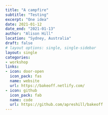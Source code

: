 ```yaml
---
title: "A campfire"
subtitle: "Testing"
excerpt: "One idea"
date: 2021-01-12
date_end: "2021-01-13"
author: "Alison Hill"
location: "Sydney, Australia"
draft: false
# layout options: single, single-sidebar
layout: single
categories:
- workshop
links:
- icon: door-open
  icon_pack: fas
  name: website
  url: https://bakeoff.netlify.com/
- icon: github
  icon_pack: fab
  name: code
  url: https://github.com/apreshill/bakeoff
---
```


